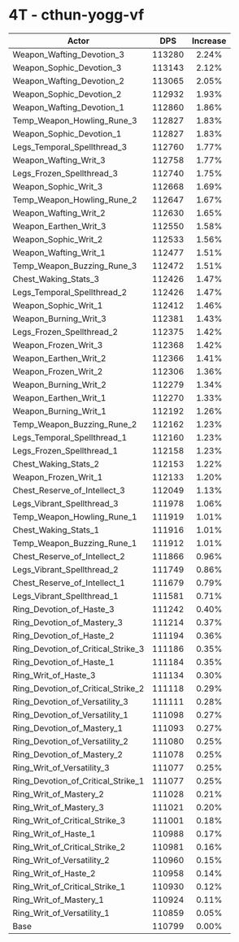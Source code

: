 # 4T - cthun-yogg-vf
| Actor | DPS | Increase |
|---|:---:|:---:|
|Weapon_Wafting_Devotion_3|113280|2.24%|
|Weapon_Sophic_Devotion_3|113143|2.12%|
|Weapon_Wafting_Devotion_2|113065|2.05%|
|Weapon_Sophic_Devotion_2|112932|1.93%|
|Weapon_Wafting_Devotion_1|112860|1.86%|
|Temp_Weapon_Howling_Rune_3|112827|1.83%|
|Weapon_Sophic_Devotion_1|112827|1.83%|
|Legs_Temporal_Spellthread_3|112760|1.77%|
|Weapon_Wafting_Writ_3|112758|1.77%|
|Legs_Frozen_Spellthread_3|112740|1.75%|
|Weapon_Sophic_Writ_3|112668|1.69%|
|Temp_Weapon_Howling_Rune_2|112647|1.67%|
|Weapon_Wafting_Writ_2|112630|1.65%|
|Weapon_Earthen_Writ_3|112550|1.58%|
|Weapon_Sophic_Writ_2|112533|1.56%|
|Weapon_Wafting_Writ_1|112477|1.51%|
|Temp_Weapon_Buzzing_Rune_3|112472|1.51%|
|Chest_Waking_Stats_3|112426|1.47%|
|Legs_Temporal_Spellthread_2|112426|1.47%|
|Weapon_Sophic_Writ_1|112412|1.46%|
|Weapon_Burning_Writ_3|112381|1.43%|
|Legs_Frozen_Spellthread_2|112375|1.42%|
|Weapon_Frozen_Writ_3|112368|1.42%|
|Weapon_Earthen_Writ_2|112366|1.41%|
|Weapon_Frozen_Writ_2|112306|1.36%|
|Weapon_Burning_Writ_2|112279|1.34%|
|Weapon_Earthen_Writ_1|112270|1.33%|
|Weapon_Burning_Writ_1|112192|1.26%|
|Temp_Weapon_Buzzing_Rune_2|112162|1.23%|
|Legs_Temporal_Spellthread_1|112160|1.23%|
|Legs_Frozen_Spellthread_1|112158|1.23%|
|Chest_Waking_Stats_2|112153|1.22%|
|Weapon_Frozen_Writ_1|112133|1.20%|
|Chest_Reserve_of_Intellect_3|112049|1.13%|
|Legs_Vibrant_Spellthread_3|111978|1.06%|
|Temp_Weapon_Howling_Rune_1|111919|1.01%|
|Chest_Waking_Stats_1|111916|1.01%|
|Temp_Weapon_Buzzing_Rune_1|111912|1.01%|
|Chest_Reserve_of_Intellect_2|111866|0.96%|
|Legs_Vibrant_Spellthread_2|111749|0.86%|
|Chest_Reserve_of_Intellect_1|111679|0.79%|
|Legs_Vibrant_Spellthread_1|111581|0.71%|
|Ring_Devotion_of_Haste_3|111242|0.40%|
|Ring_Devotion_of_Mastery_3|111214|0.37%|
|Ring_Devotion_of_Haste_2|111194|0.36%|
|Ring_Devotion_of_Critical_Strike_3|111186|0.35%|
|Ring_Devotion_of_Haste_1|111184|0.35%|
|Ring_Writ_of_Haste_3|111134|0.30%|
|Ring_Devotion_of_Critical_Strike_2|111118|0.29%|
|Ring_Devotion_of_Versatility_3|111111|0.28%|
|Ring_Devotion_of_Versatility_1|111098|0.27%|
|Ring_Devotion_of_Mastery_1|111093|0.27%|
|Ring_Devotion_of_Versatility_2|111080|0.25%|
|Ring_Devotion_of_Mastery_2|111078|0.25%|
|Ring_Writ_of_Versatility_3|111077|0.25%|
|Ring_Devotion_of_Critical_Strike_1|111077|0.25%|
|Ring_Writ_of_Mastery_2|111028|0.21%|
|Ring_Writ_of_Mastery_3|111021|0.20%|
|Ring_Writ_of_Critical_Strike_3|111001|0.18%|
|Ring_Writ_of_Haste_1|110988|0.17%|
|Ring_Writ_of_Critical_Strike_2|110981|0.16%|
|Ring_Writ_of_Versatility_2|110960|0.15%|
|Ring_Writ_of_Haste_2|110958|0.14%|
|Ring_Writ_of_Critical_Strike_1|110930|0.12%|
|Ring_Writ_of_Mastery_1|110924|0.11%|
|Ring_Writ_of_Versatility_1|110859|0.05%|
|Base|110799|0.00%|
